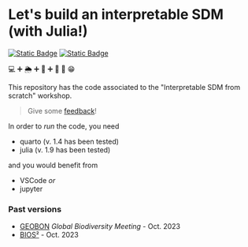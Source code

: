 # Let's build an interpretable SDM (with Julia!)

[![Static Badge](https://img.shields.io/badge/License-CC--BY-green)][ccby] [![Static Badge](https://img.shields.io/badge/View_on-github_pages-skyblue)][slides]

💻 ➕ 🌦️ ➕ 🦝 ➕ 🧠 🟰 😁

This repository has the code associated to the "Interpretable SDM from scratch" workshop.

> Give some [feedback]!

[slides]: https://tpoisot.github.io/InterpretableSDMWithJulia/
[ccby]: https://creativecommons.org/licenses/by/4.0/
[feedback]: https://github.com/tpoisot/InterpretableSDMWithJulia/issues/new?labels=feedback

In order to *run* the code, you need

- quarto (v. 1.4 has been tested)
- julia (v. 1.9 has been tested)

and you would benefit from

- VSCode *or*
- jupyter

### Past versions

- [GEOBON] *Global Biodiversity Meeting* - Oct. 2023
- [BIOS²][bios2] - Oct. 2023

[GEOBON]: https://geobon.org/
[bios2]: https://bios2.usherbrooke.ca/